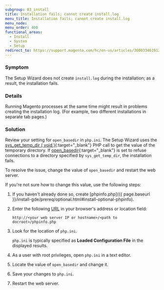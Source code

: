 ```yaml
---
subgroup: 03_install
title: Installation fails; cannot create install.log
menu_title: Installation fails; cannot create install.log
menu_node:
menu_order: 400
functional_areas:
  - Install
  - System
  - Setup
redirect_to: https://support.magento.com/hc/en-us/articles/360033461912
---
```


### Symptom

The Setup Wizard does not create `install.log` during the installation; as a result, the installation fails.

### Details

Running Magento processes at the same time might result in problems creating the installation log. (For example, two different installations in separate tab pages.)

### Solution

Review your setting for `open_basedir` in `php.ini`. The Setup Wizard uses the [sys_get_temp_dir ( void )](http://php.net/manual/en/function.sys-get-temp-dir.php){:target="_blank"} PHP call to get the value of the temporary directory. If [open_basedir](http://php.net/manual/en/ini.core.php#ini.open-basedir){:target="_blank"} is set to refuse connections to a directory specified by `sys_get_temp_dir`, the installation fails.

To resolve the issue, change the value of `open_basedir` and restart the web server.

If you're not sure how to change this value, use the following steps:

1. If you haven't already done so, create [phpinfo.php]({{ page.baseurl }}/install-gde/prereq/optional.html#install-optional-phpinfo).
1. Enter the following [URL](https://glossary.magento.com/url) in your browser's address or location field:

   <code>http://&lt;your web server IP or hostname>/&lt;path to docroot>/phpinfo.php</code>

1. Look for the location of `php.ini`.

   `php.ini` is typically specified as **Loaded Configuration File** in the displayed results.

1. As a user with root privileges, open `php.ini` in a text editor.
1. Locate the value of `open_basedir` and change it.
1. Save your changes to `php.ini`.
1. Restart the web server.
